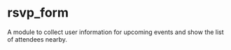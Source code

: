 # rsvp_form
A module to collect user information for upcoming events and show the list of attendees nearby.
